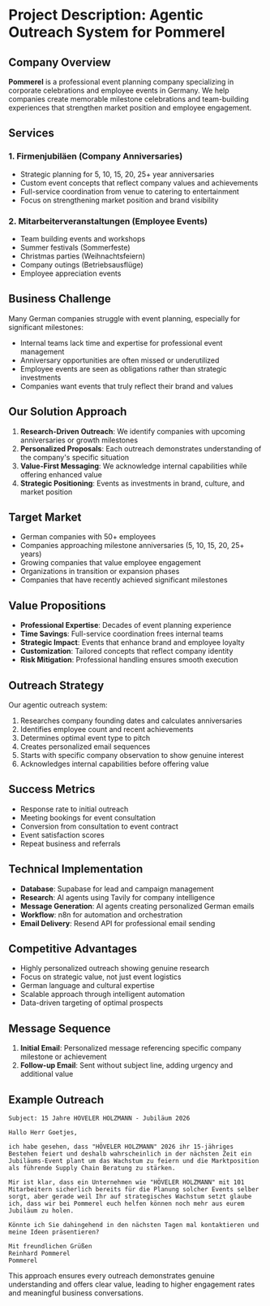 # Project Description: Agentic Outreach System for Pommerel

## Company Overview

**Pommerel** is a professional event planning company specializing in corporate celebrations and employee events in Germany. We help companies create memorable milestone celebrations and team-building experiences that strengthen market position and employee engagement.

## Services

### 1. Firmenjubiläen (Company Anniversaries)
- Strategic planning for 5, 10, 15, 20, 25+ year anniversaries
- Custom event concepts that reflect company values and achievements
- Full-service coordination from venue to catering to entertainment
- Focus on strengthening market position and brand visibility

### 2. Mitarbeiterveranstaltungen (Employee Events)
- Team building events and workshops
- Summer festivals (Sommerfeste)
- Christmas parties (Weihnachtsfeiern)
- Company outings (Betriebsausflüge)
- Employee appreciation events

## Business Challenge

Many German companies struggle with event planning, especially for significant milestones:
- Internal teams lack time and expertise for professional event management
- Anniversary opportunities are often missed or underutilized
- Employee events are seen as obligations rather than strategic investments
- Companies want events that truly reflect their brand and values

## Our Solution Approach

1. **Research-Driven Outreach**: We identify companies with upcoming anniversaries or growth milestones
2. **Personalized Proposals**: Each outreach demonstrates understanding of the company's specific situation
3. **Value-First Messaging**: We acknowledge internal capabilities while offering enhanced value
4. **Strategic Positioning**: Events as investments in brand, culture, and market position

## Target Market

- German companies with 50+ employees
- Companies approaching milestone anniversaries (5, 10, 15, 20, 25+ years)
- Growing companies that value employee engagement
- Organizations in transition or expansion phases
- Companies that have recently achieved significant milestones

## Value Propositions

- **Professional Expertise**: Decades of event planning experience
- **Time Savings**: Full-service coordination frees internal teams
- **Strategic Impact**: Events that enhance brand and employee loyalty
- **Customization**: Tailored concepts that reflect company identity
- **Risk Mitigation**: Professional handling ensures smooth execution

## Outreach Strategy

Our agentic outreach system:
1. Researches company founding dates and calculates anniversaries
2. Identifies employee count and recent achievements
3. Determines optimal event type to pitch
4. Creates personalized email sequences
5. Starts with specific company observation to show genuine interest
6. Acknowledges internal capabilities before offering value

## Success Metrics

- Response rate to initial outreach
- Meeting bookings for event consultation
- Conversion from consultation to event contract
- Event satisfaction scores
- Repeat business and referrals

## Technical Implementation

- **Database**: Supabase for lead and campaign management
- **Research**: AI agents using Tavily for company intelligence
- **Message Generation**: AI agents creating personalized German emails
- **Workflow**: n8n for automation and orchestration
- **Email Delivery**: Resend API for professional email sending

## Competitive Advantages

- Highly personalized outreach showing genuine research
- Focus on strategic value, not just event logistics
- German language and cultural expertise
- Scalable approach through intelligent automation
- Data-driven targeting of optimal prospects

## Message Sequence

1. **Initial Email**: Personalized message referencing specific company milestone or achievement
2. **Follow-up Email**: Sent without subject line, adding urgency and additional value

## Example Outreach

```
Subject: 15 Jahre HÖVELER HOLZMANN - Jubiläum 2026

Hallo Herr Goetjes,

ich habe gesehen, dass "HÖVELER HOLZMANN" 2026 ihr 15-jähriges Bestehen feiert und deshalb wahrscheinlich in der nächsten Zeit ein Jubiläums-Event plant um das Wachstum zu feiern und die Marktposition als führende Supply Chain Beratung zu stärken.

Mir ist klar, dass ein Unternehmen wie "HÖVELER HOLZMANN" mit 101 Mitarbeitern sicherlich bereits für die Planung solcher Events selber sorgt, aber gerade weil Ihr auf strategisches Wachstum setzt glaube ich, dass wir bei Pommerel euch helfen können noch mehr aus eurem Jubiläum zu holen.

Könnte ich Sie dahingehend in den nächsten Tagen mal kontaktieren und meine Ideen präsentieren?

Mit freundlichen Grüßen
Reinhard Pommerel
Pommerel
```

This approach ensures every outreach demonstrates genuine understanding and offers clear value, leading to higher engagement rates and meaningful business conversations.